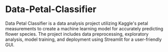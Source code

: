 # Data-Petal-Classifier
Data Petal Classifier is a data analysis project utilizing Kaggle's petal measurements to create a machine learning model for accurately predicting flower species. The project includes data preprocessing, exploratory analysis, model training, and deployment using Streamlit for a user-friendly GUI.
